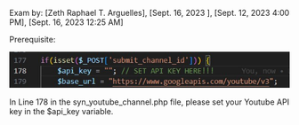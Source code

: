 Exam by: [Zeth Raphael T. Arguelles], [Sept. 16, 2023 ], [Sept. 12, 2023 4:00 PM], [Sept. 16, 2023 12:25 AM]

Prerequisite:

![Line and variable location](https://github.com/zrta2480/zeth-arguelles-exam/blob/master/read_me_images/api_key_variable_location.jpg)

In Line 178 in the syn_youtube_channel.php file, please set your Youtube API key in the $api_key variable.

